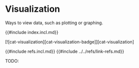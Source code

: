 # Visualization

Ways to view data, such as plotting or graphing.

{{#include index.incl.md}}

[![cat-visualization][cat-visualization-badge]][cat-visualization]

{{#include refs.incl.md}}
{{#include ../../refs/link-refs.md}}
<div class="hidden">
TODO:
</div>
